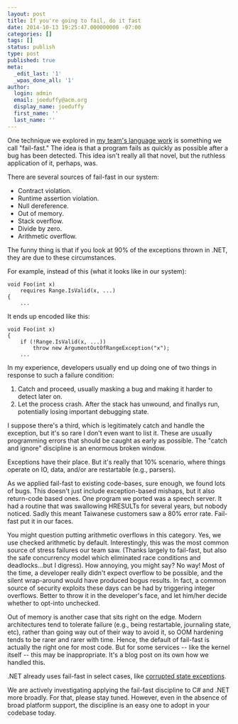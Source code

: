 ```yaml
---
layout: post
title: If you're going to fail, do it fast
date: 2014-10-13 19:25:47.000000000 -07:00
categories: []
tags: []
status: publish
type: post
published: true
meta:
  _edit_last: '1'
  _wpas_done_all: '1'
author:
  login: admin
  email: joeduffy@acm.org
  display_name: joeduffy
  first_name: ''
  last_name: ''
---
```

One technique we explored in [my team's language work](
http://joeduffyblog.com/2013/12/27/csharp-for-systems-programming/) is something
we call "fail-fast." The idea is that a program fails as quickly as possible after
a bug has been detected. This idea isn't really all that novel, but the ruthless
application of it, perhaps, was.

There are several sources of fail-fast in our system:

- Contract violation.
- Runtime assertion violation.
- Null dereference.
- Out of memory.
- Stack overflow.
- Divide by zero.
- Arithmetic overflow.

The funny thing is that if you look at 90% of the exceptions thrown in .NET, they
are due to these circumstances.

For example, instead of this (what it looks like in our system):

```
void Foo(int x)
    requires Range.IsValid(x, ...)
{
    ...
```

It ends up encoded like this:

```
void Foo(int x)
{
    if (!Range.IsValid(x, ...))
        throw new ArgumentOutOfRangeException("x");
    ...
```

In my experience, developers usually end up doing one of two things in response to
such a failure condition:

1. Catch and proceed, usually masking a bug and making it harder to detect later
on.
2. Let the process crash. After the stack has unwound, and finallys run, potentially
losing important debugging state.

I suppose there's a third, which is legitimately catch and handle the exception,
but it's so rare I don't even want to list it. These are usually programming errors
that should be caught as early as possible. The "catch and ignore" discipline is
an enormous broken window.

Exceptions have their place. But it's really that 10% scenario, where things operate
on IO, data, and/or are restartable (e.g., parsers).

As we applied fail-fast to existing code-bases, sure enough, we found lots of bugs.
This doesn't just include exception-based mishaps, but it also return-code based
ones. One program we ported was a speech server. It had a routine that was swallowing
HRESULTs for several years, but nobody noticed. Sadly this meant Taiwanese customers
saw a 80% error rate. Fail-fast put it in our faces.

You might question putting arithmetic overflows in this category. Yes, we use checked
arithmetic by default. Interestingly, this was the most common source of stress failures
our team saw. (Thanks largely to fail-fast, but also the safe concurrency model which
eliminated race conditions and deadlocks...but I digress). How annoying, you might
say? No way! Most of the time, a developer really didn't expect overflow to be possible,
and the silent wrap-around would have produced bogus results. In fact, a common source
of security exploits these days can be had by triggering integer overflows. Better
to throw it in the developer's face, and let him/her decide whether to opt-into unchecked.

Out of memory is another case that sits right on the edge. Modern architectures tend
to tolerate failure (e.g., being restartable, journaling state, etc), rather than
going way out of their way to avoid it, so OOM hardening tends to be rarer and rarer
with time. Hence, the default of fail-fast is actually the right one for most code.
But for some services -- like the kernel itself -- this may be inappropriate. It's
a blog post on its own how we handled this.

.NET already uses fail-fast in select cases, like [corrupted state exceptions](
http://msdn.microsoft.com/en-us/magazine/dd419661.aspx).

We are actively investigating applying the fail-fast discipline to C# and .NET more
broadly. For that, please stay tuned. However, even in the absence of broad platform
support, the discipline is an easy one to adopt in your codebase today.


